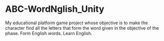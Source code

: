 # ABC-WordNglish_Unity
My educational platform game project whose objective is to make the character find all the letters that form the word given in the objective of the phase. Form English words. Learn English.
